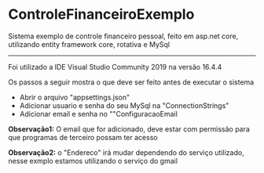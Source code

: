 # ControleFinanceiroExemplo
Sistema exemplo de  controle financeiro pessoal, feito em asp.net core, utilizando entity framework core, rotativa e MySql
<hr/>

<p>Foi utilizado a IDE Visual Studio Community 2019 na versão 16.4.4</p>
<p>Os passos a seguir mostra o que deve ser feito antes de executar o sistema</P>

<ul>
  <li>Abrir o arquivo "appsettings.json"</li>
  <li>Adicionar usuario e senha do seu MySql na "ConnectionStrings"</li>
  <li>Adicionar email e senha no ""ConfiguracaoEmail</li>
</ul>
<p><b>Observação1:</b> O email que for adicionado, deve estar com permissão para que programas de terceiro possam ter acesso</p>
<p><b>Observação2:</b> o "Endereco" irá mudar dependendo do serviço utilizado, nesse exmplo estamos utilizando o serviço do gmail</p>
